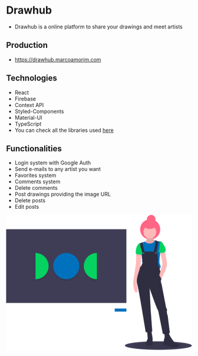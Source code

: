 # Drawhub

- Drawhub is a online platform to share your drawings and meet artists

## Production

- https://drawhub.marcoamorim.com

## Technologies

- React
- Firebase
- Context API
- Styled-Components
- Material-UI
- TypeScript
- You can check all the libraries used [here](https://github.com/marco-amorim/drawhub/network/dependencies)

## Functionalities

- Login system with Google Auth
- Send e-mails to any artist you want
- Favorites system
- Comments system
- Delete comments
- Post drawings providing the image URL
- Delete posts
- Edit posts

<div style="text-align:center;">
  <img src="https://raw.githubusercontent.com/marco-amorim/drawhub/master/src/assets/images/landing.svg">
</div>
